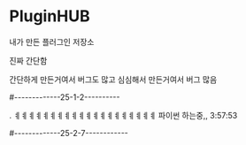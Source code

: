 # PluginHUB
내가 만든 플러그인 저장소

진짜 간단함

간단하게 만든거여서 버그도 많고
심심해서 만든거여서 버그 많음

#-------------25-1-2----------

. ㅖㅖㅖㅖㅖㅖㅖㅖㅖㅖㅖㅖㅖㅖㅖㅖㅖㅖㅖㅖ
파이썬 하는중,, 3:57:53

#-------------25-2-7------------
